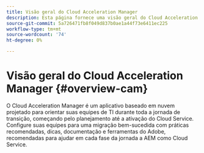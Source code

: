 ```yaml
---
title: Visão geral do Cloud Acceleration Manager
description: Esta página fornece uma visão geral do Cloud Acceleration Manager.
source-git-commit: 5a726471fb8f049d837b0ae1a44f73e6411ec225
workflow-type: tm+mt
source-wordcount: '74'
ht-degree: 0%

---
```



# Visão geral do Cloud Acceleration Manager {#overview-cam}

O Cloud Acceleration Manager é um aplicativo baseado em nuvem projetado para orientar suas equipes de TI durante toda a jornada de transição, começando pelo planejamento até a ativação do Cloud Service. Configure suas equipes para uma migração bem-sucedida com práticas recomendadas, dicas, documentação e ferramentas do Adobe, recomendadas para ajudar em cada fase da jornada a AEM como Cloud Service.